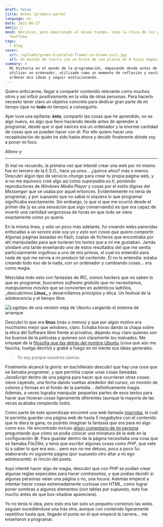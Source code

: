 ```yaml
---
draft: false
title: Antes (primera parte)
language: es
date: 2021-06-27
emoji: 👶
mood: Nervioso, pero emocionado al mismo tiempo, como la chica de los gatos de
  YoutTube.
tags:
  - blog
cover:
  url: /uploads/green-5-petaled-flower-on-brown-soil.jpg
  alt: Un montón de tierra con un brote de una planta de 6 hojas empezando a crecer
summary: >
  Mi historia en el mundo de la programación, empezando desde antes de saber
  utilizar un ordenador, utilizado como un momento de reflexión y nostalgia para
  ordenar mis ideas y seguir evolucionando.
---
```


Quiero enfocarme, llegar a compartir contenido relevante como muchos otros y así
influir _positivamente_ en la vida de otras personas. Para hacerlo necesito
tener claro un objetivo concreto para dedicar gran parte de mi tiempo (que no
**todo** mi tiempo) a conseguirlo.

Ayer tuve una epifanía: **ésto**, compartir las cosas que he aprendido, no es
algo nuevo, es algo que llevo haciendo desde antes de aprender a programar,
desde que vi qué narices era un ordenador y la enorme cantidad de cosas que se
pueden hacer con él. Por ello quiero hacer una recapitulación de quién he sido
hasta ahora y decidir finalmente dónde voy a poner mi foco.

_Allons-y_

---

Si mal no recuerdo, la primera vez que intenté crear una web por mi mismo fue en
tercero de la E.S.O., hace ya unos... ¿quince años? más o menos. Descubrí algún
tipo de servicio _chungo_ para crear tu propia página web, y si no me equivoco
creé algo así como _superpablo.es.tl_, poniendo reproductores de _Windows Media
Player_ y cosas por el estilo dignas del _Messenger_ que se usaba por aquel
entonces. Evidentemente no tenía de programar, y por supuesto que no sabía ni
siquiera lo que programar significaba exactamente. Sin embargo, lo que sí que me
ocurrió desde el primer día (y es una sensación que sigo conservando) es que era
capaz de invertir una cantidad vergonzosa de horas en que todo se viera
exactamente como yo quería.

En la misma línea, y sólo un poco más adelante, fui creando webs parecidas
enfocadas a un sonoro _este soy yo y esto son cosas que quiero compartir_.
Algunas páginas basadas en flash, copias de ficheros que encontraba por ahí
manipuladas para que tuvieran los textos que a mí me gustaban. Jamás olvidaré
una tarde enseñando uno de estos resultados del que me sentía particularmente
orgulloso a uno de mis primos, el cual no entendió para nada de qué me servía a
mi producir tal contenido. Él no lo entendía: estaba creando todo eso de la
nada, con un ordenador y cambiando cosas... era como magia.

Mezclaba todo esto con fantasías de IRC, _somos hackers_ que no saben lo que es
programar, _buscamos software gratuito_ que no necesitamos, _manipulamos
móviles_ que se convierten en auténticos ladrillos, \_descubrimos **Linux\_** y
desarrollamos principios y ética. Un festival de la adolescencia y el tiempo
libre.

![Logotipo de una versión vieja de Ubuntu cargando el sistema de arranque](/uploads/old-ubuntu-version-loading.jpg)

Descubrí lo que era **linux** (más o menos) y que por algún motivo era muchísimo
mejor que _windows_, claro. Echaba horas dando la chapa sobre la ética del
Software libre frente al privativo, dejando muy claro quienes son los buenos de
la películas y quienes son claramente los malvados. Me empapé de la
[filosofía que iba detrás del nombre Ubuntu](<https://es.wikipedia.org/wiki/Ubuntu_(filosof%C3%ADa)>)
(cosa que aún me fascina, huelga decirlo) y grabé a fuego en mi mente sus ideas
generales.

> Yo soy porque nosotros somos.

Finalmente alcancé la _gloria_: en bachillerato descubrí que hay una cosa que se
llamaba _programar_, y que permitía copiar unas cosas llamadas _JavaScript_
dentro de una página para hacer que ocurrieran _otras cosas_: nieve cayendo, una
fecha dando vueltas alrededor del cursor, un montón de colores y formas en el
fondo de la pantalla... definitivamente magia. Además, a veces lograba manipular
pequeñas partes de esos textos para hacer que hicieran cosas ligeramente
diferentes (aunque la mayoría de las veces acababa rompiendo todo).

Como parte de este aprendizaje encontré una web llamada
[miarroba](https://hosting.miarroba.com/), la cual te permitía guardar una
página web de hasta _5 megabytes_ con el contenido que te diera la gana; os
podréis imaginar la fantasía que era para mi algo como eso. He encontrado
incluso
[algún comentario de mi persona](https://soporte.miarroba.com/3/6838762-preview-de-mi-web/#78110088)
preguntando que cómo se podía colocar una miniatura de la web en la
configuración 😅. Para guardar dentro de la página necesitaba una cosa que se
llamaba _FileZilla_, y tenía que escribir algunas cosas como _PHP_, que vete tú
a saber lo que era eso... pero eso no me detuvo, poco a poco fui elaborando mi
siguiente página (por supuesto otro altar a mi ego adolescente): el rincón del
poeta.

Aquí intenté hacer algo de magia, descubrí que con _PHP_ se podían crear algunas
reglas especiales para hacer _contraseñas_, y que podías decidir si algunas
personas veían una página o no, una locura. Además empecé a intentar hacer cosas
extremadamente curiosas con HTML, como lograr poner sombras a algunos elementos
(con tablas por supuesto, esto fue mucho antes de que box-shadow apareciera).

Yo no tenía ni idea, pero esto era tan solo un pequeño comienzo las webs seguían
sucediéndose una tras otra, aunque con contenido ligeramente repetitivo hasta
que, llegado el punto en el que empecé la carrera... me enseñaron a programar.
